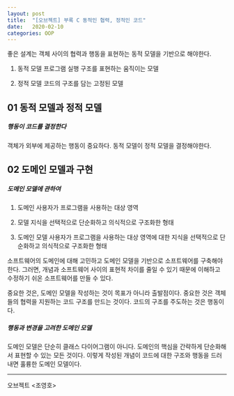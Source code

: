 ```yaml
---
layout: post
title:  "[오브젝트] 부록 C 동적인 협력, 정적인 코드"
date:   2020-02-10
categories: OOP
---
```


좋은 설계는 객체 사이의 협력과 행동을 표현하는 동적 모델을 기반으로 해야한다.

1. 동적 모델
   프로그램 실행 구조를 표현하는 움직이는 모델

2. 정적 모델
   코드의 구조를 담는 고정된 모델

## 01 동적 모델과 정적 모델

##### 행동이 코드를 결정한다

객체가 외부에 제공하는 행동이 중요하다. 동적 모델이 정적 모델을 결정해야한다.

## 02 도메인 모델과 구현

##### 도메인 모델에 관하여

1. 도메인
   사용자가 프로그램을 사용하는 대상 영역

2. 모델
   지식을 선택적으로 단순화하고 의식적으로 구조화한 형태

3. 도메인 모델
   사용자가 프로그램을 사용하는 대상 영역에 대한 지식을 선택적으로 단순화하고 의식적으로 구조화한 형태

소프트웨어의 도메인에 대해 고민하고 도메인 모델을 기반으로 소프트웨어를 구축해야한다. 그러면, 개념과 소프트웨어 사이의 표현적 차이를 줄일 수 있기 때문에 이해하고 수정하기 쉬온 소프트웨어를 만들 수 있다. 

중요한 것은, 도메인 모델을 작성하는 것이 목표가 아니라 출발점이다. 중요한 것은 객체들의 협력을 지원하는 코드 구조를 만드는 것이다. 코드의 구조를 주도하는 것은 행동이다.

##### 행동과 변경을 고려한 도메인 모델

도메인 모델은 단순히 클래스 다이어그램이 아니다. 도메인의 핵심을 간략하게 단순화해서 표현할 수 있는 모든 것이다. 이렇게 작성된 개념이 코드에 대한 구조와 행동을 드러내면 훌륭한 도메인 모델이다.

---

오브젝트 <조영호>
